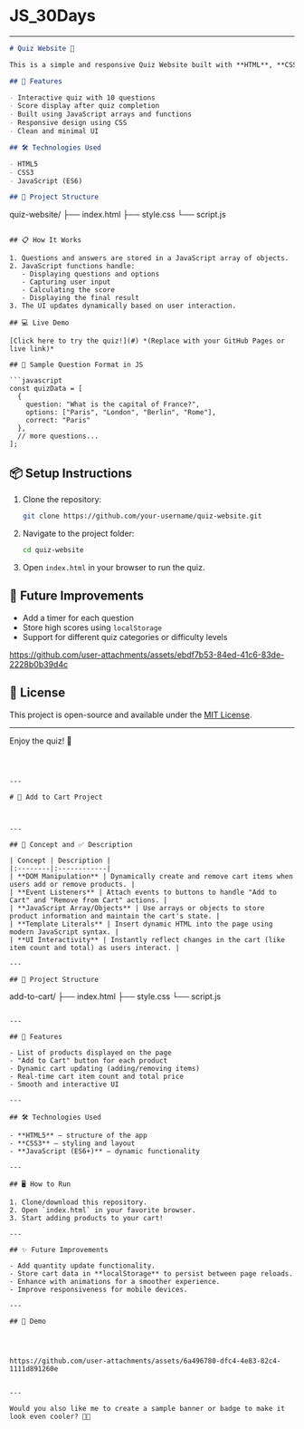 # JS_30Days


---

```markdown
# Quiz Website 🎯

This is a simple and responsive Quiz Website built with **HTML**, **CSS**, and **JavaScript**. It features a set of 10 multiple-choice questions. After completing the quiz, users receive their final score based on the number of correct answers.

## 🚀 Features

- Interactive quiz with 10 questions
- Score display after quiz completion
- Built using JavaScript arrays and functions
- Responsive design using CSS
- Clean and minimal UI

## 🛠️ Technologies Used

- HTML5
- CSS3
- JavaScript (ES6)

## 📁 Project Structure

```
quiz-website/
├── index.html
├── style.css
└── script.js
```

## 📋 How It Works

1. Questions and answers are stored in a JavaScript array of objects.
2. JavaScript functions handle:
   - Displaying questions and options
   - Capturing user input
   - Calculating the score
   - Displaying the final result
3. The UI updates dynamically based on user interaction.

## 💻 Live Demo

[Click here to try the quiz!](#) *(Replace with your GitHub Pages or live link)*

## 🧠 Sample Question Format in JS

```javascript
const quizData = [
  {
    question: "What is the capital of France?",
    options: ["Paris", "London", "Berlin", "Rome"],
    correct: "Paris"
  },
  // more questions...
];
```

## 📦 Setup Instructions

1. Clone the repository:
   ```bash
   git clone https://github.com/your-username/quiz-website.git
   ```
2. Navigate to the project folder:
   ```bash
   cd quiz-website
   ```
3. Open `index.html` in your browser to run the quiz.

## 📌 Future Improvements

- Add a timer for each question
- Store high scores using `localStorage`
- Support for different quiz categories or difficulty levels


https://github.com/user-attachments/assets/ebdf7b53-84ed-41c6-83de-2228b0b39d4c


## 📄 License

This project is open-source and available under the [MIT License](LICENSE).

---

Enjoy the quiz! 🎉
```



---

# 🛒 Add to Cart Project



---

## 🧠 Concept and ✅ Description

| Concept | Description |
|:--------|:------------|
| **DOM Manipulation** | Dynamically create and remove cart items when users add or remove products. |
| **Event Listeners** | Attach events to buttons to handle "Add to Cart" and "Remove from Cart" actions. |
| **JavaScript Array/Objects** | Use arrays or objects to store product information and maintain the cart's state. |
| **Template Literals** | Insert dynamic HTML into the page using modern JavaScript syntax. |
| **UI Interactivity** | Instantly reflect changes in the cart (like item count and total) as users interact. |

---

## 📂 Project Structure

```
add-to-cart/
├── index.html
├── style.css
└── script.js
```

---

## 🚀 Features

- List of products displayed on the page
- "Add to Cart" button for each product
- Dynamic cart updating (adding/removing items)
- Real-time cart item count and total price
- Smooth and interactive UI

---

## 🛠️ Technologies Used

- **HTML5** — structure of the app
- **CSS3** — styling and layout
- **JavaScript (ES6+)** — dynamic functionality

---

## 🖥️ How to Run

1. Clone/download this repository.
2. Open `index.html` in your favorite browser.
3. Start adding products to your cart!

---

## ✨ Future Improvements

- Add quantity update functionality.
- Store cart data in **localStorage** to persist between page reloads.
- Enhance with animations for a smoother experience.
- Improve responsiveness for mobile devices.

---

## 📸 Demo




https://github.com/user-attachments/assets/6a496780-dfc4-4e83-82c4-1111d891260e


---

Would you also like me to create a sample banner or badge to make it look even cooler? 🎨🚀  

